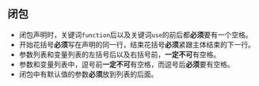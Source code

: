 ## 闭包

* 闭包声明时，关键词`function`后以及关键词`use`的前后都**必须**要有一个空格。
* 开始花括号**必须**写在声明的同一行，结束花括号**必须**紧跟主体结束的下一行。
* 参数列表和变量列表的左括号后以及右括号前，**一定不可**有空格。
* 参数和变量列表中，逗号前**一定不可**有空格，而逗号后**必须**要有空格。
* 闭包中有默认值的参数**必须**放到列表的后面。





